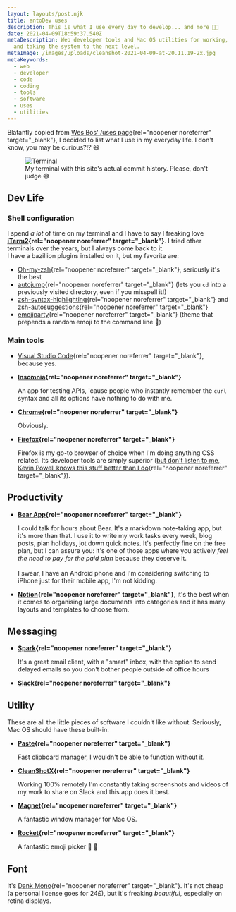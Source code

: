 ```yaml
---
layout: layouts/post.njk
title: antoDev uses
description: This is what I use every day to develop... and more 💪🏻
date: 2021-04-09T18:59:37.540Z
metaDescription: Web developer tools and Mac OS utilities for working, blogging
  and taking the system to the next level.
metaImage: /images/uploads/cleanshot-2021-04-09-at-20.11.19-2x.jpg
metaKeywords:
  - web
  - developer
  - code
  - coding
  - tools
  - software
  - uses
  - utilities
---
```

Blatantly copied from [Wes Bos' /uses page](https://wesbos.com/uses){rel="noopener noreferrer" target="_blank"}, I decided to list what I use in my everyday life. I don't know, you may be curious?!? 😆

<figure>
    <img class="rounded-corners" src="/images/uploads/cleanshot-2021-04-09-at-20.11.19-2x.jpg" alt="Terminal" title="Terminal" />
    <figcaption class="image-caption-text">My terminal with this site's actual commit history. Please, don't judge 😅</a></figcaption>
</figure>

## Dev Life

### Shell configuration

I spend *a lot* of time on my terminal and I have to say I freaking love **[iTerm2](https://iterm2.com/){rel="noopener noreferrer" target="_blank"}**. I tried other terminals over the years, but I always come back to it.\
I have a bazillion plugins installed on it, but my favorite are:

* [Oh-my-zsh](https://ohmyz.sh/){rel="noopener noreferrer" target="_blank"}, seriously it's the best
* [autojump](https://github.com/wting/autojump){rel="noopener noreferrer" target="_blank"} (lets you `cd` into a previously visited directory, even if you misspell it!)
* [zsh-syntax-highlighting](https://github.com/zsh-users/zsh-syntax-highlighting){rel="noopener noreferrer" target="_blank"} and [zsh-autosuggestions](https://github.com/zsh-users/zsh-autosuggestions){rel="noopener noreferrer" target="_blank"}
* [emojiparty](https://gist.github.com/brennv/3e9a26308948f11d651f){rel="noopener noreferrer" target="_blank"} (theme that prepends a random emoji to the command line 🥳)

### Main tools

* [Visual Studio Code](https://code.visualstudio.com/){rel="noopener noreferrer" target="_blank"}, because yes.
* **[Insomnia](https://insomnia.rest/){rel="noopener noreferrer" target="_blank"}**

  An app for testing APIs, 'cause people who instantly remember the `curl` syntax and all its options have nothing to do with me.
* **[Chrome](https://www.google.com/intl/it_it/chrome/){rel="noopener noreferrer" target="_blank"}**

  Obviously.
* **[Firefox](https://www.mozilla.org/it/firefox/new/){rel="noopener noreferrer" target="_blank"}**

  Firefox is my go-to browser of choice when I'm doing anything CSS related. Its developer tools are simply superior ([but don't listen to me, Kevin Powell knows this stuff better than I do](https://www.youtube.com/watch?v=a-V8GFtwjos){rel="noopener noreferrer" target="_blank"}).

## Productivity

* **[Bear App](https://bear.app/){rel="noopener noreferrer" target="_blank"}**

  I could talk for hours about Bear. It's a markdown note-taking app, but it's more than that. I use it to write my work tasks every week, blog posts, plan holidays, jot down quick notes. It's perfectly fine on the free plan, but I can assure you: it's one of those apps where you actively *feel the need to pay for the paid plan* because they deserve it. \
  \
  I swear, I have an Android phone and I'm considering switching to iPhone just for their mobile app, I'm not kidding.
* **[Notion](https://www.notion.so/){rel="noopener noreferrer" target="_blank"}**, it's the best when it comes to organising large documents into categories and it has many layouts and templates to choose from.

## Messaging

* **[Spark](https://sparkmailapp.com/it){rel="noopener noreferrer" target="_blank"}**

  It's a great email client, with a "smart" inbox, with the option to send delayed emails so you don't bother people outside of office hours
* **[Slack](https://slack.com/intl/it-it/){rel="noopener noreferrer" target="_blank"}**

## Utility

These are all the little pieces of software I couldn't like without. Seriously, Mac OS should have these built-in.

* **[Paste](https://pasteapp.io/){rel="noopener noreferrer" target="_blank"}**

  Fast clipboard manager, I wouldn't be able to function without it.
* **[CleanShotX](https://cleanshot.com/){rel="noopener noreferrer" target="_blank"}**

  Working 100% remotely I'm constantly taking screenshots and videos of my work to share on Slack and this app does it best.
* **[Magnet](https://magnet.crowdcafe.com/){rel="noopener noreferrer" target="_blank"}**

  A fantastic window manager for Mac OS.
* **[Rocket](https://matthewpalmer.net/rocket/){rel="noopener noreferrer" target="_blank"}**

  A fantastic emoji picker 🚀 💯

## Font

It's [Dank Mono](https://gumroad.com/l/dank-mono){rel="noopener noreferrer" target="_blank"}. It's not cheap (a personal license goes for 24£), but it's freaking *beautiful*, especially on retina displays.